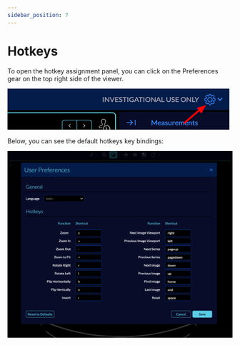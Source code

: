 ```yaml
---
sidebar_position: 7
---
```


# Hotkeys

To open the hotkey assignment panel, you can click on the Preferences gear on the
top right side of the viewer.

![user-hotkeys](../../assets/img/user-hotkeys.png)

Below, you can see the default hotkeys key bindings:

![user-hotkeys-default](../../assets/img/user-hotkeys-default.png)
